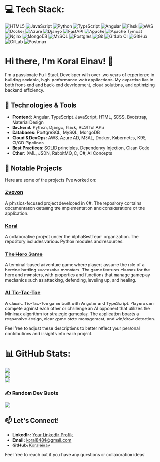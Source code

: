 
# 💻 Tech Stack:
![HTML5](https://img.shields.io/badge/html5-%23E34F26.svg?style=flat-square&logo=html5&logoColor=white) ![JavaScript](https://img.shields.io/badge/javascript-%23323330.svg?style=flat-square&logo=javascript&logoColor=%23F7DF1E) ![Python](https://img.shields.io/badge/python-3670A0?style=flat-square&logo=python&logoColor=ffdd54) ![TypeScript](https://img.shields.io/badge/typescript-%23007ACC.svg?style=flat-square&logo=typescript&logoColor=white) ![Angular](https://img.shields.io/badge/angular-%23DD0031.svg?style=flat-square&logo=angular&logoColor=white) ![Flask](https://img.shields.io/badge/flask-%23000.svg?style=flat-square&logo=flask&logoColor=white) ![AWS](https://img.shields.io/badge/AWS-%23FF9900.svg?style=flat-square&logo=amazon-aws&logoColor=white) ![Docker](https://img.shields.io/badge/docker-%230db7ed.svg?style=flat-square&logo=docker&logoColor=white) ![Azure](https://img.shields.io/badge/azure-%230072C6.svg?style=flat-square&logo=microsoftazure&logoColor=white) ![Django](https://img.shields.io/badge/django-%23092E20.svg?style=flat-square&logo=django&logoColor=white) ![FastAPI](https://img.shields.io/badge/FastAPI-005571?style=flat-square&logo=fastapi) ![Apache](https://img.shields.io/badge/apache-%23D42029.svg?style=flat-square&logo=apache&logoColor=white) ![Apache Tomcat](https://img.shields.io/badge/apache%20tomcat-%23F8DC75.svg?style=flat-square&logo=apache-tomcat&logoColor=black) ![Nginx](https://img.shields.io/badge/nginx-%23009639.svg?style=flat-square&logo=nginx&logoColor=white) ![MongoDB](https://img.shields.io/badge/MongoDB-%234ea94b.svg?style=flat-square&logo=mongodb&logoColor=white) ![MySQL](https://img.shields.io/badge/mysql-4479A1.svg?style=flat-square&logo=mysql&logoColor=white) ![Postgres](https://img.shields.io/badge/postgres-%23316192.svg?style=flat-square&logo=postgresql&logoColor=white) ![Git](https://img.shields.io/badge/git-%23F05033.svg?style=flat-square&logo=git&logoColor=white) ![GitLab CI](https://img.shields.io/badge/gitlab%20CI-%23181717.svg?style=flat-square&logo=gitlab&logoColor=white) ![GitHub](https://img.shields.io/badge/github-%23121011.svg?style=flat-square&logo=github&logoColor=white) ![GitLab](https://img.shields.io/badge/gitlab-%23181717.svg?style=flat-square&logo=gitlab&logoColor=white) ![Postman](https://img.shields.io/badge/Postman-FF6C37?style=flat-square&logo=postman&logoColor=white)
# Hi there, I'm Koral Einav! 👋

I'm a passionate Full-Stack Developer with over two years of experience in building scalable, high-performance web applications. My expertise lies in both front-end and back-end development, cloud solutions, and optimizing backend efficiency.

## 🔧 Technologies & Tools

- **Frontend:** Angular, TypeScript, JavaScript, HTML, SCSS, Bootstrap, Material Design
- **Backend:** Python, Django, Flask, RESTful APIs
- **Databases:** PostgreSQL, MySQL, MongoDB
- **Cloud & DevOps:** AWS, Azure AD, MSAL, Docker, Kubernetes, K9S, CI/CD Pipelines
- **Best Practices:** SOLID principles, Dependency Injection, Clean Code
- **Other:** XML, JSON, RabbitMQ, C, C#, AI Concepts

## 🚀 Notable Projects

Here are some of the projects I've worked on:

### [Zvovon](https://github.com/Koraleinav/Zvovon_application)
A physics-focused project developed in C#. The repository contains documentation detailing the implementation and considerations of the application.

### [Koral](https://github.com/alphabestteam/Koral)
A collaborative project under the AlphaBestTeam organization. The repository includes various Python modules and resources.

### [The Hero Game](https://github.com/Koraleinav/The-Hero-Game)
A terminal-based adventure game where players assume the role of a heroine battling successive monsters. The game features classes for the hero and monsters, with properties and functions that manage gameplay mechanics such as attacking, defending, leveling up, and healing.

### [AI Tic-Tac-Toe](https://github.com/Koraleinav/AI_Tic-Tac-Toe)
A classic Tic-Tac-Toe game built with Angular and TypeScript. Players can compete against each other or challenge an AI opponent that utilizes the Minimax algorithm for strategic gameplay. The application boasts a responsive design, clear game state management, and win/draw detection.

Feel free to adjust these descriptions to better reflect your personal contributions and insights into each project.


# 📊 GitHub Stats:
![](https://github-readme-stats.vercel.app/api?username=koraleinav&theme=merko&hide_border=true&include_all_commits=false&count_private=false)<br/>
![](https://nirzak-streak-stats.vercel.app/?user=koraleinav&theme=merko&hide_border=true)<br/>
![](https://github-readme-stats.vercel.app/api/top-langs/?username=koraleinav&theme=merko&hide_border=true&include_all_commits=false&count_private=false&layout=compact)

### ✍️ Random Dev Quote
![](https://quotes-github-readme.vercel.app/api?type=horizontal&theme=radical)


## 📫 Let's Connect!

- **LinkedIn:** [Your LinkedIn Profile](#)
- **Email:** koral8484@gmail.com
- **GitHub:** [Koraleinav](https://github.com/Koraleinav)

Feel free to reach out if you have any questions or collaboration ideas!

